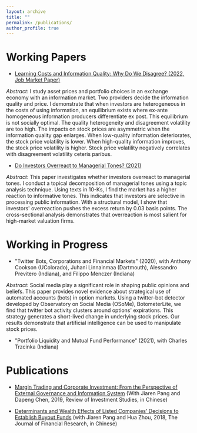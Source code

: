```yaml
---
layout: archive
title: ""
permalink: /publications/
author_profile: true
---
```


# Working Papers


* [Learning Costs and Information Quality: Why Do We Disagree? (2022, Job Market Paper)](/homepage/files/jmp.pdf)

*Abstract*: I study asset prices and portfolio choices in an exchange economy with an information market. Two providers decide the information quality and price. I demonstrate that when investors are heterogeneous in the costs of using information, an equilibrium exists where ex-ante homogeneous information producers differentiate ex post. This equilibrium is not socially optimal. The quality heterogeneity and disagreement volatility are too high. The impacts on stock prices are asymmetric when the information quality gap enlarges. When low-quality information deteriorates, the stock price volatility is lower. When high-quality information improves, the stock price volatility is higher. Stock price volatility negatively correlates with disagreement volatility ceteris paribus. 



* [Do Investors Overreact to Managerial Tones? (2021)](/homepage/files/ch2.pdf)

*Abstract*: This paper investigates whether investors overreact to managerial tones. I conduct a topical decomposition of managerial tones using a topic analysis technique. Using texts in 10-Ks, I find the market has a higher reaction to informative tones. This indicates that investors are selective in processing public information. With a structural model, I show that investors' overreaction pushes the excess return by 0.03 basis points. The cross-sectional analysis demonstrates that overreaction is most salient for high-market valuation firms. 




# Working in Progress

* "Twitter Bots, Corporations and Financial Markets" (2020), with Anthony Cookson (UColorado), Juhani Linnainmaa (Dartmouth), Alessandro Previtero (Indiana), and Filippo Menczer (Indiana) 

*Abstract*: Social media play a significant role in shaping public opinions and beliefs. This paper provides novel evidence about strategical use of automated accounts (bots) in option markets. Using a twitter-bot detector developed by Observatory on Social Media (OSoMe), BotometerLite, we find that twitter bot activity clusters around options' expirations. This strategy generates a short-lived change in underlying stock prices. Our results demonstrate that artificial intelligence can be used to manipulate stock prices.

* "Portfolio Liquidity and Mutual Fund Performance" (2021), with Charles Trzcinka (Indiana) 

		

# Publications
* [Margin Trading and Corporate Investment: From the Perspective of External Governance and Information System](http://www.google.com/url?q=http%3A%2F%2Fwww.cnki.com.cn%2FArticle%2FCJFDTotal-TZYJ201904002.htm&sa=D&sntz=1&usg=AFQjCNHG-QTMA75ifTbhA1fzI5Eov1jXcw) (With Jiaren Pang and Dapeng Chen, 2019, Review of Investment Studies, in Chinese)

* [Determinants and Wealth Effects of Listed Companies’ Decisions to Establish Buyout Funds](http://www.google.com/url?q=http%3A%2F%2Fwww.jryj.org.cn%2FCN%2Fabstract%2Fabstract355.shtml&sa=D&sntz=1&usg=AFQjCNEfPfn-n0E0100Vnz66TeewSqbxYw) (with Jiaren Pang and Hua Zhou, 2018, The Journal of Financial Research, in Chinese)
